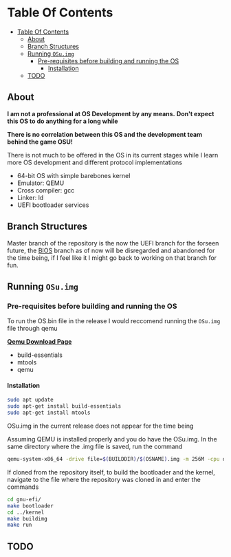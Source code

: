 # Table Of Contents

- [Table Of Contents](#table-of-contents)
  - [About](#about)
  - [Branch Structures](#branch-structures)
  - [Running `OSu.img`](#running-osuimg)
    - [Pre-requisites before building and running the OS](#pre-requisites-before-building-and-running-the-os)
      - [Installation](#installation)
  - [TODO](#todo)

## About

__I am not a professional at OS Development by any means.__
__Don't expect this OS to do anything for a long while__

**There is no correlation between this OS and the development team behind the game OSU!**

There is not much to be offered in the OS in its current stages while I learn more OS development and different protocol implementations

- 64-bit OS with simple barebones kernel
- Emulator: QEMU
- Cross compiler: gcc
- Linker: ld
- UEFI bootloader services

## Branch Structures

Master branch of the repository is the now the UEFI branch for the forseen future, the [BIOS](https://github.com/Lt1Gt0/OSu/tree/BIOS) branch as of now will be disregarded and abandoned for the time being, if I feel like it I might go back to working on that branch for fun.

## Running `OSu.img`

### Pre-requisites before building and running the OS

To run the OS.bin file in the release I would reccomend running the `OSu.img` file through qemu

**[Qemu Download Page](https://www.qemu.org/download/)**

- build-essentials
- mtools
- qemu

#### Installation

``` bash
sudo apt update 
sudo apt-get install build-essentials
sudo apt-get install mtools
```

OSu.img in the current release does not appear for the time being

Assuming QEMU is installed properly and you do have the OSu.img. In the same directory where the .img file is saved, run the command

``` bash
qemu-system-x86_64 -drive file=$(BUILDDIR)/$(OSNAME).img -m 256M -cpu qemu64 -drive if=pflash,format=raw,unit=0,file="$(OVMFDIR)/OVMF_CODE-pure-efi.fd",readonly=on -drive if=pflash,format=raw,unit=1,file="$(OVMFDIR)/OVMF_VARS-pure-efi.fd" -net none
```

If cloned from the repository itself, to build the bootloader and the kernel, navigate to the file where the repository was cloned in and enter the commands

``` bash
cd gnu-efi/
make bootloader
cd ../kernel
make buildimg
make run
```

## TODO
